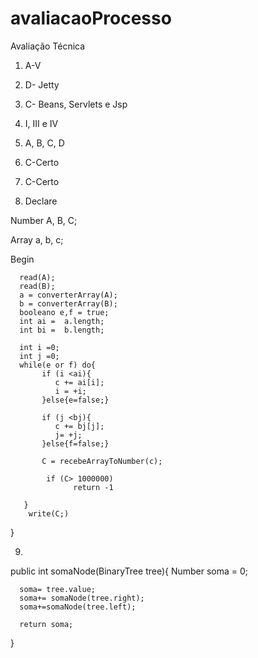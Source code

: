 # avaliacaoProcesso

Avaliação Técnica

1) A-V

2) D- Jetty

3) C- Beans, Servlets e Jsp

4) I, III e IV

5) A, B, C, D

6) C-Certo

7) C-Certo

8) Declare

Number A, B, C;

Array a, b, c;

Begin
     
      read(A);
      read(B);
      a = converterArray(A);
      b = converterArray(B);
      booleano e,f = true;     
      int ai =  a.length;
      int bi =  b.length;

      int i =0;
      int j =0;
      while(e or f) do{
           if (i <ai){   
              c += ai[i];
              i = +i;
           }else{e=false;}

           if (j <bj){   
              c += bj[j];
              j= +j;
           }else{f=false;}

           C = recebeArrayToNumber(c);

            if (C> 1000000)
                  return -1

       }
        write(C;)


}


9) 
 public int somaNode(BinaryTree tree){
      Number soma = 0;

      soma= tree.value;
      soma+= somaNode(tree.right);
      soma+=somaNode(tree.left);

      return soma;

}
